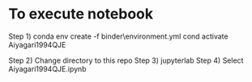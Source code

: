 # To execute notebook

Step 1)
conda env create -f binder\environment.yml
cond activate Aiyagari1994QJE

Step 2) Change directory to this repo
Step 3) jupyterlab
Step 4) Select Aiyagari1994QJE.ipynb
